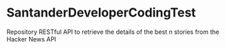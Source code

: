 # SantanderDeveloperCodingTest
Repository RESTful API to retrieve the details of the best n stories from the Hacker News API
